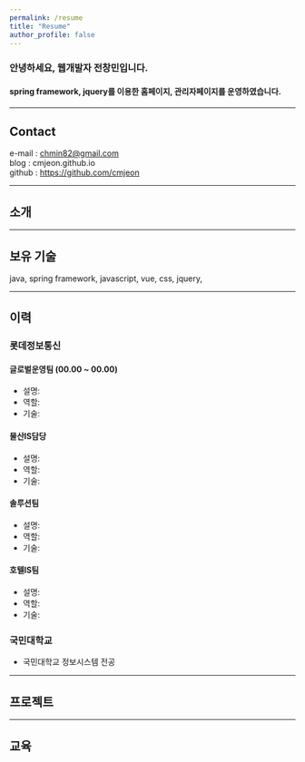 ```yaml
---
permalink: /resume
title: "Resume"
author_profile: false
---
```


### 안녕하세요, 웹개발자 전창민입니다.
#### spring framework, jquery를 이용한 홈페이지, 관리자페이지를 운영하였습니다.
---

## Contact
e-mail : chmin82@gmail.com   
blog : cmjeon.github.io   
github : https://github.com/cmjeon

---
## 소개


---
## 보유 기술
java, spring framework, javascript, vue, css, jquery, 

---
## 이력
### 롯데정보통신
#### 글로벌운영팀 (00.00 ~ 00.00)
- 설명:
- 역할:
- 기술:

#### 물산IS담당
- 설명:
- 역할:
- 기술:

#### 솔루션팀
- 설명:
- 역할:
- 기술:

#### 호텔IS팀
- 설명:
- 역할:
- 기술:

### 국민대학교
- 국민대학교 정보시스템 전공

---
## 프로젝트

---
## 교육

